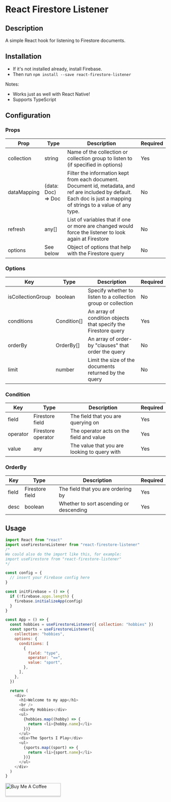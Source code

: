 # React Firestore Listener

## Description

A simple React hook for listening to Firestore documents.

## Installation

- If it's not installed already, install Firebase.
- Then run `npm install --save react-firestore-listener`

Notes:

- Works just as well with React Native!
- Supports TypeScript

## Configuration

### Props

| Prop        | Type               | Description                                                                                                                                                           | Required |
| ----------- | ------------------ | --------------------------------------------------------------------------------------------------------------------------------------------------------------------- | -------- |
| collection  | string             | Name of the collection or collection group to listen to (if specified in options)                                                                                     | Yes      |
| dataMapping | (data: Doc) => Doc | Filter the information kept from each document. Document id, metadata, and ref are included by default. Each doc is just a mapping of strings to a value of any type. | No       |
| refresh     | any[]              | List of variables that if one or more are changed would force the listener to look again at Firestore                                                                 | No       |
| options     | See below          | Object of options that help with the Firestore query                                                                                                                  | No       |

### Options

| Key               | Type        | Description                                                    | Required |
| ----------------- | ----------- | -------------------------------------------------------------- | -------- |
| isCollectionGroup | boolean     | Specify whether to listen to a collection group or collection  | No       |
| conditions        | Condition[] | An array of condition objects that specify the Firestore query | Yes      |
| orderBy           | OrderBy[]   | An array of order-by "clauses" that order the query            | No       |
| limit             | number      | Limit the size of the documents returned by the query          | No       |

### Condition

| Key      | Type               | Description                                  | Required |
| -------- | ------------------ | -------------------------------------------- | -------- |
| field    | Firestore field    | The field that you are querying on           | Yes      |
| operator | Firestore operator | The operator acts on the field and value     | Yes      |
| value    | any                | The value that you are looking to query with | Yes      |

### OrderBy

| Key   | Type            | Description                             | Required |
| ----- | --------------- | --------------------------------------- | -------- |
| field | Firestore field | The field that you are ordering by      | Yes      |
| desc  | boolean         | Whether to sort ascending or descending | Yes      |

## Usage

```javascript
import React from "react"
import useFirestoreListener from "react-firestore-listener"
/*
We could also do the import like this, for example:
import useFirestore from "react-firestore-listener"
*/

const config = {
  // insert your Firebase config here
}

const initFirebase = () => {
  if (!firebase.apps.length) {
    firebase.initializeApp(config)
  }
}

const App = () => {
  const hobbies = useFirestoreListener({ collection: "hobbies" })
  const sports = useFirestoreListener({
    collection: "hobbies",
    options: {
      conditions: [
        {
          field: "type",
          operator: "==",
          value: "sport",
        },
      ],
    },
  })

  return (
    <div>
      <h1>Welcome to my app</h1>
      <br />
      <div>My Hobbies</div>
      <ul>
        {hobbies.map((hobby) => {
          return <li>{hobby.name}</li>
        })}
      </ul>
      <div>The Sports I Play</div>
      <ul>
        {sports.map((sport) => {
          return <li>{sport.name}</li>
        })}
      </ul>
    </div>
  )
}
```

<a href="https://www.buymeacoffee.com/patrickspafford" target="_blank"><img src="https://www.buymeacoffee.com/assets/img/custom_images/orange_img.png" alt="Buy Me A Coffee" style="height: 41px !important;width: 174px !important;box-shadow: 0px 3px 2px 0px rgba(190, 190, 190, 0.5) !important;-webkit-box-shadow: 0px 3px 2px 0px rgba(190, 190, 190, 0.5) !important;" ></a>
